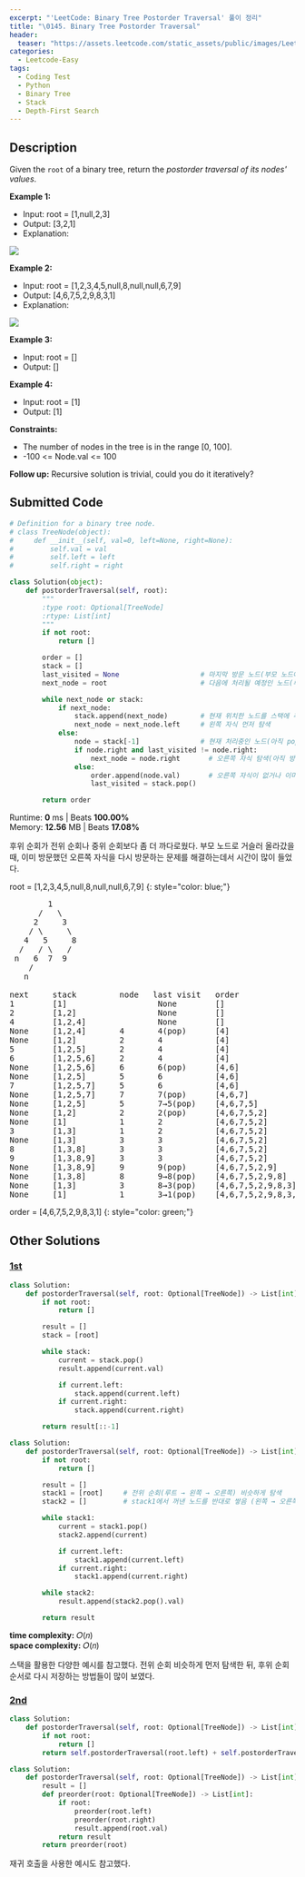 ```yaml
---
excerpt: "'LeetCode: Binary Tree Postorder Traversal' 풀이 정리"
title: "\0145. Binary Tree Postorder Traversal"
header:
  teaser: "https://assets.leetcode.com/static_assets/public/images/LeetCode_Sharing.png"
categories:
  - Leetcode-Easy
tags:
  - Coding Test
  - Python
  - Binary Tree
  - Stack
  - Depth-First Search
---
```


## <i class="fa-solid fa-file-lines"></i> Description

Given the `root` of a binary tree, return the *postorder traversal of its nodes' values*.

**Example 1:**

- Input: root = [1,null,2,3]
- Output: [3,2,1]
- Explanation:

![](https://assets.leetcode.com/uploads/2024/08/29/screenshot-2024-08-29-202743.png)

**Example 2:**

- Input: root = [1,2,3,4,5,null,8,null,null,6,7,9]
- Output: [4,6,7,5,2,9,8,3,1]
- Explanation:

![](https://assets.leetcode.com/uploads/2024/08/29/tree_2.png)

**Example 3:**

- Input: root = []
- Output: []

**Example 4:**

- Input: root = [1]
- Output: [1]

**Constraints:**

- The number of nodes in the tree is in the range [0, 100].
- -100 <= Node.val <= 100

**Follow up:** Recursive solution is trivial, could you do it iteratively?    

## <i class="fa-solid fa-cloud-arrow-up"></i> Submitted Code

```python
# Definition for a binary tree node.
# class TreeNode(object):
#     def __init__(self, val=0, left=None, right=None):
#         self.val = val
#         self.left = left
#         self.right = right

class Solution(object):
    def postorderTraversal(self, root):
        """
        :type root: Optional[TreeNode]
        :rtype: List[int]
        """
        if not root:
            return []

        order = []
        stack = []
        last_visited = None                    # 마지막 방문 노드(부모 노드에서 오른쪽 자식 중복 방문 방지)
        next_node = root                       # 다음에 처리될 예정인 노드(루트에서 시작)

        while next_node or stack:
            if next_node:
                stack.append(next_node)        # 현재 위치한 노드를 스택에 추가
                next_node = next_node.left     # 왼쪽 자식 먼저 탐색
            else:
                node = stack[-1]               # 현재 처리중인 노드(아직 pop하지 않음)
                if node.right and last_visited != node.right:
                    next_node = node.right       # 오른쪽 자식 탐색(아직 방문한적 없음)
                else:
                    order.append(node.val)       # 오른쪽 자식이 없거나 이미 방문했을 경우 부모 방문
                    last_visited = stack.pop()

        return order
```
<i class="fa-solid fa-clock"></i> Runtime: **0** ms \| Beats **100.00%**    
<i class="fa-solid fa-memory"></i> Memory: **12.56** MB \| Beats **17.08%**

후위 순회가 전위 순회나 중위 순회보다 좀 더 까다로웠다. 부모 노드로 거슬러 올라갔을 때, 이미 방문했던 오른쪽 자식을 다시 방문하는 문제를 해결하는데서 시간이 많이 들었다.

root = [1,2,3,4,5,null,8,null,null,6,7,9]
{: style="color: blue;"}

<pre>
        1
      /   \
     2     3
    / \     \
   4   5     8 
  /   / \   / 
 n   6  7  9  
    /
   n 

next     stack         node   last visit   order
1        [1]                   None        []
2        [1,2]                 None        []
4        [1,2,4]               None        []
None     [1,2,4]       4       4(pop)      [4]
None     [1,2]         2       4           [4]
5        [1,2,5]       2       4           [4]
6        [1,2,5,6]     2       4           [4]
None     [1,2,5,6]     6       6(pop)      [4,6]
None     [1,2,5]       5       6           [4,6]
7        [1,2,5,7]     5       6           [4,6]
None     [1,2,5,7]     7       7(pop)      [4,6,7]
None     [1,2,5]       5       7→5(pop)    [4,6,7,5]
None     [1,2]         2       2(pop)      [4,6,7,5,2]     
None     [1]           1       2           [4,6,7,5,2]
3        [1,3]         1       2           [4,6,7,5,2]
None     [1,3]         3       3           [4,6,7,5,2]
8        [1,3,8]       3       3           [4,6,7,5,2]
9        [1,3,8,9]     3       3           [4,6,7,5,2]
None     [1,3,8,9]     9       9(pop)      [4,6,7,5,2,9]
None     [1,3,8]       8       9→8(pop)    [4,6,7,5,2,9,8]
None     [1,3]         3       8→3(pop)    [4,6,7,5,2,9,8,3]
None     [1]           1       3→1(pop)    [4,6,7,5,2,9,8,3,1]
</pre>

order = [4,6,7,5,2,9,8,3,1]
{: style="color: green;"}

## <i class="fa-solid fa-flask"></i> Other Solutions

### <a href="" target="_blank">1st</a>

```python
class Solution:
    def postorderTraversal(self, root: Optional[TreeNode]) -> List[int]:
        if not root:
            return []

        result = []
        stack = [root]

        while stack:
            current = stack.pop()
            result.append(current.val)

            if current.left:
                stack.append(current.left)
            if current.right:
                stack.append(current.right)

        return result[::-1]
```

```python
class Solution:
    def postorderTraversal(self, root: Optional[TreeNode]) -> List[int]:
        if not root:
            return []

        result = []
        stack1 = [root]     # 전위 순회(루트 → 왼쪽 → 오른쪽) 비슷하게 탐색
        stack2 = []         # stack1에서 꺼낸 노드를 반대로 쌓음 (왼쪽 → 오른쪽 → 루트)

        while stack1:
            current = stack1.pop()
            stack2.append(current)

            if current.left:
                stack1.append(current.left)
            if current.right:
                stack1.append(current.right)

        while stack2:
            result.append(stack2.pop().val)

        return result
```
<i class="fa-solid fa-clock"></i> **time complexity:** 𝑂(𝑛)    
<i class="fa-solid fa-memory"></i> **space complexity:** 𝑂(𝑛)           

스택을 활용한 다양한 예시를 참고했다. 전위 순회 비슷하게 먼저 탐색한 뒤, 후위 순회 순서로 다시 저장하는 방법들이 많이 보였다.

### <a href="" target="_blank">2nd</a>

```python
class Solution:
    def postorderTraversal(self, root: Optional[TreeNode]) -> List[int]:
        if not root:
            return []
        return self.postorderTraversal(root.left) + self.postorderTraversal(root.right) + [root.val]
```

```python
class Solution:
    def postorderTraversal(self, root: Optional[TreeNode]) -> List[int]:
        result = []
        def preorder(root: Optional[TreeNode]) -> List[int]:
            if root:
                preorder(root.left)
                preorder(root.right)
                result.append(root.val)
            return result
        return preorder(root)
```
재귀 호출을 사용한 예시도 참고했다.
